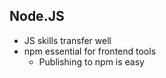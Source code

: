 ##  Node.JS

- JS skills transfer well
- npm essential for frontend tools
    - Publishing to npm is easy
